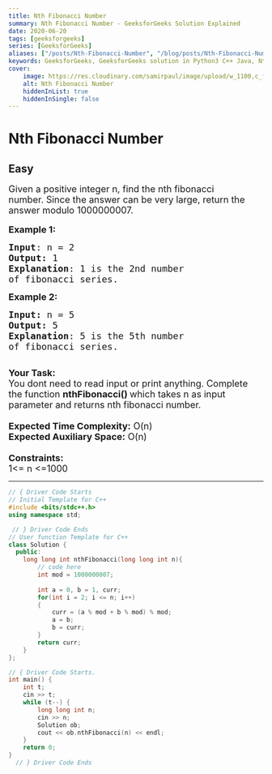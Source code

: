 ```yaml
---
title: Nth Fibonacci Number
summary: Nth Fibonacci Number - GeeksforGeeks Solution Explained
date: 2020-06-20
tags: [geeksforgeeks]
series: [GeeksforGeeks]
aliases: ["/posts/Nth-Fibonacci-Number", "/blog/posts/Nth-Fibonacci-Number", "/Nth-Fibonacci-Number", "/blog/Nth-Fibonacci-Number",]
keywords: GeeksforGeeks, GeeksforGeeks solution in Python3 C++ Java, Nth Fibonacci Number solution
cover:
    image: https://res.cloudinary.com/samirpaul/image/upload/w_1100,c_fit,co_rgb:FFFFFF,l_text:Arial_70_bold:Nth Fibonacci Number - Solution Explained/problem-solving.webp
    alt: Nth Fibonacci Number
    hiddenInList: true
    hiddenInSingle: false
---
```



# Nth Fibonacci Number
## Easy 
<div class="problem-statement">
                <p></p><p><span style="font-size:18px">Given a positive integer n, find the nth fibonacci number.&nbsp;Since the answer can be very large, return&nbsp;the answer modulo 1000000007.</span><br>
<br>
<span style="font-size:18px"><strong>Example 1:</strong></span></p>

<pre><span style="font-size:18px"><strong>Input</strong>: n = 2
<strong>Output:</strong>&nbsp;1&nbsp;
<strong>Explanation</strong>: 1 is the 2nd number
of fibonacci series.</span>
</pre>

<p><span style="font-size:18px"><strong>Example 2:</strong></span></p>

<pre><span style="font-size:18px"><strong>Input: </strong>n = 5
<strong>Output:&nbsp;</strong>5
<strong>Explanation</strong>: 5 is the 5th number
of fibonacci series.
</span></pre>

<p><br>
<span style="font-size:18px"><strong>Your Task:&nbsp;&nbsp;</strong><br>
You dont need to read input or print anything. Complete the function <strong>nthFibonacci()&nbsp;</strong>which takes n&nbsp;as input parameter and returns nth fibonacci number.<br>
<br>
<strong>Expected Time Complexity:</strong> O(n)<br>
<strong>Expected Auxiliary Space:</strong> O(n)<br>
<br>
<strong>Constraints:</strong><br>
1&lt;= n&nbsp;&lt;=1000</span></p>
 <p></p>
            </div>

---




```cpp
// { Driver Code Starts
// Initial Template for C++
#include <bits/stdc++.h>
using namespace std;

 // } Driver Code Ends
// User function Template for C++
class Solution {
  public:
    long long int nthFibonacci(long long int n){
        // code here
        int mod = 1000000007;
        
        int a = 0, b = 1, curr;
        for(int i = 2; i <= n; i++)
        {
            curr = (a % mod + b % mod) % mod;
            a = b;
            b = curr;
        }
        return curr;
    }
};

// { Driver Code Starts.
int main() {
    int t;
    cin >> t;
    while (t--) {
        long long int n;
        cin >> n;
        Solution ob;
        cout << ob.nthFibonacci(n) << endl;
    }
    return 0;
}
  // } Driver Code Ends
```
